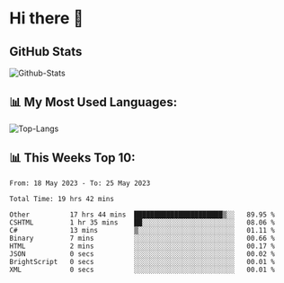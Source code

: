 # Hi there 👋

## GitHub Stats
![Github-Stats](https://github-readme-stats-sigma-five.vercel.app/api?username=ltorson&show_icons=true&theme=radical&count_private=true)

## 📊 My Most Used Languages:
![Top-Langs](https://github-readme-stats-sigma-five.vercel.app/api/top-langs/?username=LTorson&layout=compact&langs_count=10)

## 📊 This Weeks Top 10:
<!--START_SECTION:waka-->

```text
From: 18 May 2023 - To: 25 May 2023

Total Time: 19 hrs 42 mins

Other          17 hrs 44 mins  ██████████████████████▒░░   89.95 %
CSHTML         1 hr 35 mins    ██░░░░░░░░░░░░░░░░░░░░░░░   08.06 %
C#             13 mins         ▒░░░░░░░░░░░░░░░░░░░░░░░░   01.11 %
Binary         7 mins          ░░░░░░░░░░░░░░░░░░░░░░░░░   00.66 %
HTML           2 mins          ░░░░░░░░░░░░░░░░░░░░░░░░░   00.17 %
JSON           0 secs          ░░░░░░░░░░░░░░░░░░░░░░░░░   00.02 %
BrightScript   0 secs          ░░░░░░░░░░░░░░░░░░░░░░░░░   00.01 %
XML            0 secs          ░░░░░░░░░░░░░░░░░░░░░░░░░   00.01 %
```

<!--END_SECTION:waka-->
